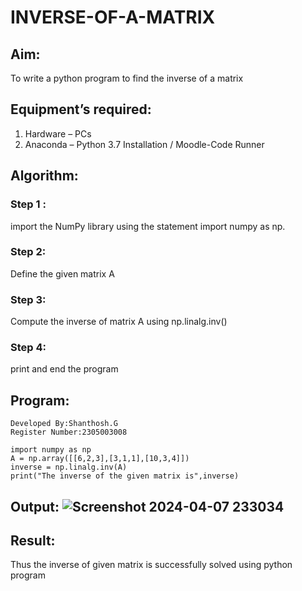 # INVERSE-OF-A-MATRIX
## Aim:
To write a python program to find the inverse of a matrix
## Equipment’s required:
1. 	Hardware – PCs
2. 	Anaconda – Python 3.7 Installation / Moodle-Code Runner
## Algorithm:
### Step 1 : 
import the NumPy library using the statement import numpy as np.
### Step 2: 
Define the given matrix A
### Step 3: 
Compute the inverse of matrix A using np.linalg.inv()
### Step 4: 
print and end the program
## Program:
```
Developed By:Shanthosh.G
Register Number:2305003008

import numpy as np
A = np.array([[6,2,3],[3,1,1],[10,3,4]])
inverse = np.linalg.inv(A)
print("The inverse of the given matrix is",inverse)
```
## Output: ![Screenshot 2024-04-07 233034](https://github.com/shanthosh397/INVERSE-OF-A-MATRIX/assets/153431200/aee01b5b-9158-4e3c-a610-134d105b23b6)
## Result:
Thus the inverse of given matrix is successfully solved using python program

